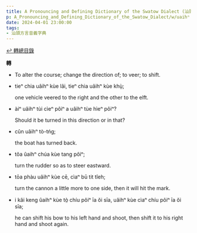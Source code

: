 ```yaml
---
title: A Pronouncing and Defining Dictionary of the Swatow Dialect (汕頭方言音義字典) / uaihⁿ
p: A_Pronouncing_and_Defining_Dictionary_of_the_Swatow_Dialect/w/uaihⁿ
date: 2024-04-01 23:00:00
tags: 
- 汕頭方言音義字典
---
```


[↩️ 轉總目錄](/A_Pronouncing_and_Defining_Dictionary_of_the_Swatow_Dialect)


**轉**
- To alter the course; change the direction of; to veer; to shift.

- tieⁿ chia uâihⁿ kùe lâi, tieⁿ chia uâihⁿ kùe khṳ̀;

  one vehicle veered to the right and the other to the elft.

- àiⁿ uâihⁿ tùi cìeⁿ pôiⁿ a uâihⁿ tùe hìeⁿ pôiⁿ?

  Should it be turned in this direction or in that?

- cûn uâihⁿ tò-tńg;

  the boat has turned back.

- tŏa ûaihⁿ chúa kùe tang pôiⁿ;

  turn the rudder so as to steer eastward.

- tōa phàu uâihⁿ kùe cē, cìaⁿ bū tit tîeh;

  turn the cannon a little more to one side, then it will hit the mark.

- i kâi keng ûaihⁿ kùe tò̤ chíu pôiⁿ īa ŏi sīa, uâihⁿ kùe cìaⁿ chíu pôiⁿ īa ŏi sīa;

  he can shift his bow to his left hand and shoot, then shift it to his right hand and shoot again.